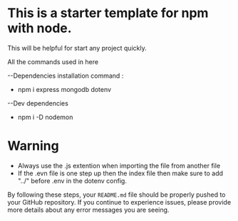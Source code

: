 # This is a starter template for npm with node. 

This will be helpful for start any project quickly. 

All the commands used in here

--Dependencies installation command : 
 * npm i express mongodb dotenv 

--Dev dependencies 
 * npm i -D nodemon

 # Warning
 * Always use the .js extention when importing the file from another file
 * If the .evn file is one step up then the index file then make sure to add "../" before .env in the dotenv config. 

 
By following these steps, your `README.md` file should be properly pushed to your GitHub repository. If you continue to experience issues, please provide more details about any error messages you are seeing.
